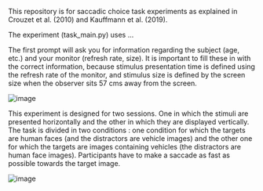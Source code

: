 This repository is for saccadic choice task experiments as explained in Crouzet et al. (2010) and Kauffmann et al. (2019).

The experiment (task_main.py) uses ...

The first prompt will ask you for information regarding the subject (age, etc.) and your monitor (refresh rate, size). It is important to fill these in with the correct information, because stimulus presentation time is defined using the refresh rate of the monitor, and stimulus size is defined by the screen size when the observer sits 57 cms away from the screen.

![image](https://github.com/MariusGrandjean/Saccadic_choice/assets/114002944/b2cca93e-d9b0-4125-8868-b8b882693757)


This experiment is designed for two sessions. One in which the stimuli are presented horizontally and the other in which they are displayed vertically. The task is divided in two conditions : one condition for which the targets are human faces (and the distractors are vehicle images) and the other one for which the targets are images containing vehicles (the distractors are human face images). Participants have to make a saccade as fast as possible towards the target image.

![image](https://github.com/MariusGrandjean/Saccadic_choice/assets/114002944/bb3cdf68-6bf2-476c-9d6c-f6eef0e9da60)
